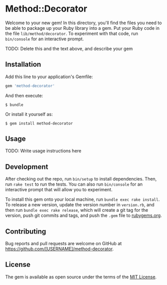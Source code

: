 # Method::Decorator

Welcome to your new gem! In this directory, you'll find the files you need to be able to package up your Ruby library into a gem. Put your Ruby code in the file `lib/method/decorator`. To experiment with that code, run `bin/console` for an interactive prompt.

TODO: Delete this and the text above, and describe your gem

## Installation

Add this line to your application's Gemfile:

```ruby
gem 'method-decorator'
```

And then execute:

    $ bundle

Or install it yourself as:

    $ gem install method-decorator

## Usage

TODO: Write usage instructions here

## Development

After checking out the repo, run `bin/setup` to install dependencies. Then, run `rake test` to run the tests. You can also run `bin/console` for an interactive prompt that will allow you to experiment.

To install this gem onto your local machine, run `bundle exec rake install`. To release a new version, update the version number in `version.rb`, and then run `bundle exec rake release`, which will create a git tag for the version, push git commits and tags, and push the `.gem` file to [rubygems.org](https://rubygems.org).

## Contributing

Bug reports and pull requests are welcome on GitHub at https://github.com/[USERNAME]/method-decorator.

## License

The gem is available as open source under the terms of the [MIT License](https://opensource.org/licenses/MIT).
